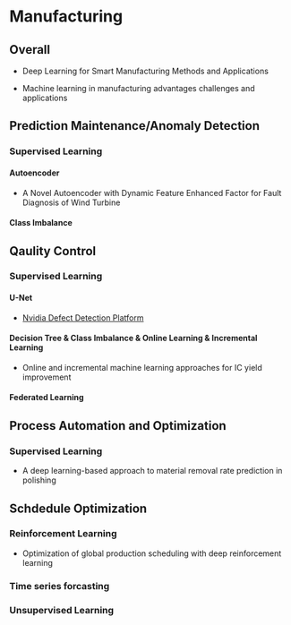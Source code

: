 # Manufacturing

## Overall

* Deep Learning for Smart Manufacturing Methods and Applications

* Machine learning in manufacturing advantages challenges and applications

## Prediction Maintenance/Anomaly Detection

### Supervised Learning

#### Autoencoder

* A Novel Autoencoder with Dynamic Feature Enhanced Factor for Fault Diagnosis of Wind Turbine

#### Class Imbalance


## Qaulity Control

### Supervised Learning

#### U-Net

* [Nvidia Defect Detection Platform](https://devblogs.nvidia.com/automatic-defect-inspection-using-the-nvidia-end-to-end-deep-learning-platform/)

#### Decision Tree & Class Imbalance & Online Learning & Incremental Learning

* Online and incremental machine learning approaches for IC yield improvement

#### Federated Learning

## Process Automation and Optimization

### Supervised Learning

* A deep learning-based approach to material removal rate prediction in polishing

## Schdedule Optimization

### Reinforcement Learning

* Optimization of global production scheduling with deep reinforcement learning

### Time series forcasting

### Unsupervised Learning
